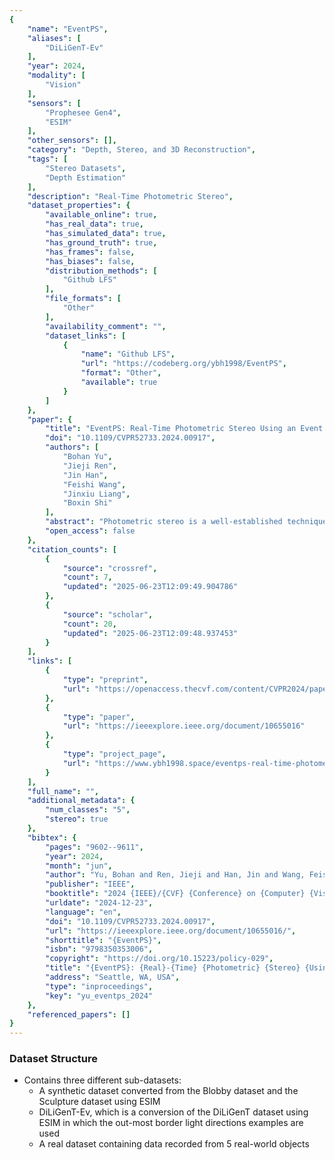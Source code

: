 ```yaml
---
{
    "name": "EventPS",
    "aliases": [
        "DiLiGenT-Ev"
    ],
    "year": 2024,
    "modality": [
        "Vision"
    ],
    "sensors": [
        "Prophesee Gen4",
        "ESIM"
    ],
    "other_sensors": [],
    "category": "Depth, Stereo, and 3D Reconstruction",
    "tags": [
        "Stereo Datasets",
        "Depth Estimation"
    ],
    "description": "Real-Time Photometric Stereo",
    "dataset_properties": {
        "available_online": true,
        "has_real_data": true,
        "has_simulated_data": true,
        "has_ground_truth": true,
        "has_frames": false,
        "has_biases": false,
        "distribution_methods": [
            "Github LFS"
        ],
        "file_formats": [
            "Other"
        ],
        "availability_comment": "",
        "dataset_links": [
            {
                "name": "Github LFS",
                "url": "https://codeberg.org/ybh1998/EventPS",
                "format": "Other",
                "available": true
            }
        ]
    },
    "paper": {
        "title": "EventPS: Real-Time Photometric Stereo Using an Event Camera",
        "doi": "10.1109/CVPR52733.2024.00917",
        "authors": [
            "Bohan Yu",
            "Jieji Ren",
            "Jin Han",
            "Feishi Wang",
            "Jinxiu Liang",
            "Boxin Shi"
        ],
        "abstract": "Photometric stereo is a well-established technique to estimate the surface normal of an object. However, the requirement of capturing multiple high dynamic range images under different illumination conditions limits the speed and real-time applications. This paper introduces EventPS, a novel approach to real-time photometric stereo using an event camera. Capitalizing on the exceptional temporal resolution, dynamic range, and low bandwidth characteristics of event cameras, EventPS estimates surface nor-mal only from the radiance changes, significantly enhancing data efficiency. EventPS seamlessly integrates with both optimization-based and deep-learning-based photo-metric stereo techniques to offer a robust solution for non-Lambertian surfaces. Extensive experiments validate the effectiveness and efficiency of EventPS compared to frame-based counterparts. Our algorithm runs at over 30 fps in real-world scenarios, unleashing the potential of EventPS in time-sensitive and high-speed downstream applications. 1 1 Code available: https://codeberg.org/ybh1998/EventPS",
        "open_access": false
    },
    "citation_counts": [
        {
            "source": "crossref",
            "count": 7,
            "updated": "2025-06-23T12:09:49.904786"
        },
        {
            "source": "scholar",
            "count": 20,
            "updated": "2025-06-23T12:09:48.937453"
        }
    ],
    "links": [
        {
            "type": "preprint",
            "url": "https://openaccess.thecvf.com/content/CVPR2024/papers/Yu_EventPS_Real-Time_Photometric_Stereo_Using_an_Event_Camera_CVPR_2024_paper.pdf"
        },
        {
            "type": "paper",
            "url": "https://ieeexplore.ieee.org/document/10655016"
        },
        {
            "type": "project_page",
            "url": "https://www.ybh1998.space/eventps-real-time-photometric-stereo-using-an-event-camera/"
        }
    ],
    "full_name": "",
    "additional_metadata": {
        "num_classes": "5",
        "stereo": true
    },
    "bibtex": {
        "pages": "9602--9611",
        "year": 2024,
        "month": "jun",
        "author": "Yu, Bohan and Ren, Jieji and Han, Jin and Wang, Feishi and Liang, Jinxiu and Shi, Boxin",
        "publisher": "IEEE",
        "booktitle": "2024 {IEEE}/{CVF} {Conference} on {Computer} {Vision} and {Pattern} {Recognition} ({CVPR})",
        "urldate": "2024-12-23",
        "language": "en",
        "doi": "10.1109/CVPR52733.2024.00917",
        "url": "https://ieeexplore.ieee.org/document/10655016/",
        "shorttitle": "{EventPS}",
        "isbn": "9798350353006",
        "copyright": "https://doi.org/10.15223/policy-029",
        "title": "{EventPS}: {Real}-{Time} {Photometric} {Stereo} {Using} an {Event} {Camera}",
        "address": "Seattle, WA, USA",
        "type": "inproceedings",
        "key": "yu_eventps_2024"
    },
    "referenced_papers": []
}
---
```


### Dataset Structure

- Contains three different sub-datasets:
  - A synthetic dataset converted from the Blobby dataset and the Sculpture dataset using ESIM
  - DiLiGenT-Ev, which is a conversion of the DiLiGenT dataset using ESIM in which the out-most border light directions examples are used
  - A real dataset containing data recorded from 5 real-world objects
